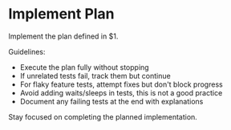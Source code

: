 # Implement Plan

Implement the plan defined in $1.

Guidelines:
- Execute the plan fully without stopping
- If unrelated tests fail, track them but continue
- For flaky feature tests, attempt fixes but don't block progress
- Avoid adding waits/sleeps in tests, this is not a good practice
- Document any failing tests at the end with explanations

Stay focused on completing the planned implementation.
